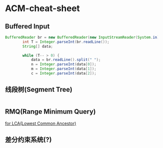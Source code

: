 ACM-cheat-sheet
===============

Buffered Input
--------------
```java
BufferedReader br = new BufferedReader(new InputStreamReader(System.in));
        int T = Integer.parseInt(br.readLine());
        String[] data;
        
        while (T-- > 0) {
            data = br.readLine().split(" ");
            n = Integer.parseInt(data[0]);
            m = Integer.parseInt(data[1]);
            c = Integer.parseInt(data[2]);
```



线段树(Segment Tree)
--------------------
```java
```

RMQ(Range Minimum Query)
------------------------
[for LCA(Lowest Common Ancestor)](http://community.topcoder.com/tc?module=Static&d1=tutorials&d2=lowestCommonAncestor)

差分约束系统(?)
---------------
